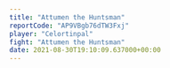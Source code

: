 ```yaml
---
title: "Attumen the Huntsman"
reportCode: "AP9VBgb76dTW3Fxj"
player: "Celortinpal"
fight: "Attumen the Huntsman"
date: 2021-08-30T19:10:09.637000+00:00
---
```

